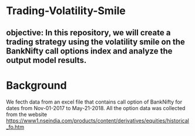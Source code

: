 # Trading-Volatility-Smile

## objective: In this repository, we will create a trading strategy using the volatility smile on the BankNifty call options index and analyze the output model results. 

# Background 

We fecth data from an excel file that contains call option of BankNifty for dates from Nov-01-2017 to May-21-2018. All the option data
was collected from the website https://www1.nseindia.com/products/content/derivatives/equities/historical_fo.htm 
